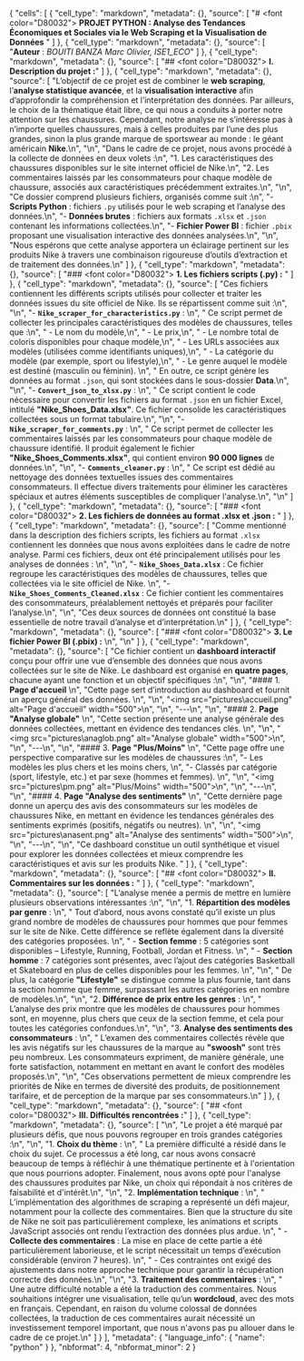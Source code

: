 {
 "cells": [
  {
   "cell_type": "markdown",
   "metadata": {},
   "source": [
    "# <font color=\"D80032\"> **PROJET PYTHON : Analyse des Tendances Économiques et Sociales via le Web Scraping et la Visualisation de Données** </font>"
   ]
  },
  {
   "cell_type": "markdown",
   "metadata": {},
   "source": [
    "**Auteur** : *BOUITI BANZA Marc Olivier, ISE1_ECO*"
   ]
  },
  {
   "cell_type": "markdown",
   "metadata": {},
   "source": [
    "## <font color=\"D80032\"> **I. Description du projet :**</font>"
   ]
  },
  {
   "cell_type": "markdown",
   "metadata": {},
   "source": [
    "L’objectif de ce projet est de combiner le **web scraping**, l’**analyse statistique avancée**, et la **visualisation interactive** afin d’approfondir la compréhension et l’interprétation des données. Par ailleurs, le choix de la thématique était libre, ce qui nous a conduits à porter notre attention sur les chaussures. Cependant, notre analyse ne s’intéresse pas à n’importe quelles chaussures, mais à celles produites par l’une des plus grandes, sinon la plus grande marque de sportswear au monde : le géant américain **Nike**.\n",
    "\n",
    "Dans le cadre de ce projet, nous avons procédé à la collecte de données en deux volets :\n",
    "1. Les caractéristiques des chaussures disponibles sur le site internet officiel de Nike.\n",
    "2. Les commentaires laissés par les consommateurs pour chaque modèle de chaussure, associés aux caractéristiques précédemment extraites.\n",
    "\n",
    "Ce dossier comprend plusieurs fichiers, organisés comme suit :\n",
    "- **Scripts Python** : fichiers `.py` utilisés pour le web scraping et l’analyse des données.\n",
    "- **Données brutes** : fichiers aux formats `.xlsx` et `.json` contenant les informations collectées.\n",
    "- **Fichier Power BI** : fichier `.pbix` proposant une visualisation interactive des données analysées.\n",
    "\n",
    "Nous espérons que cette analyse apportera un éclairage pertinent sur les produits Nike à travers une combinaison rigoureuse d’outils d’extraction et de traitement des données.\n"
   ]
  },
  {
   "cell_type": "markdown",
   "metadata": {},
   "source": [
    "### <font color=\"D80032\"> **1. Les fichiers scripts (.py) :** </font>"
   ]
  },
  {
   "cell_type": "markdown",
   "metadata": {},
   "source": [
    "Ces fichiers contiennent les différents scripts utilisés pour collecter et traiter les données issues du site officiel de Nike. Ils se répartissent comme suit :\n",
    "\n",
    "- **`Nike_scraper_for_characteristics.py`** :  \n",
    "  Ce script permet de collecter les principales caractéristiques des modèles de chaussures, telles que :\n",
    "  - Le nom du modèle,\n",
    "  - Le prix,\n",
    "  - Le nombre total de coloris disponibles pour chaque modèle,\n",
    "  - Les URLs associées aux modèles (utilisées comme identifiants uniques),\n",
    "  - La catégorie du modèle (par exemple, sport ou lifestyle),\n",
    "  - Le genre auquel le modèle est destiné (masculin ou féminin).  \n",
    "  En outre, ce script génère les données au format `.json`, qui sont stockées dans le sous-dossier **Data**.\n",
    "\n",
    "- **`Convert_json_to_xlsx.py`** :  \n",
    "  Ce script contient le code nécessaire pour convertir les fichiers au format `.json` en un fichier Excel, intitulé **\"Nike_Shoes_Data.xlsx\"**. Ce fichier consolide les caractéristiques collectées sous un format tabulaire.\n",
    "\n",
    "- **`Nike_scraper_for_comments.py`** :  \n",
    "  Ce script permet de collecter les commentaires laissés par les consommateurs pour chaque modèle de chaussure identifié. Il produit également le fichier **\"Nike_Shoes_Comments.xlsx\"**, qui contient environ **90 000 lignes** de données.\n",
    "\n",
    "- **`Comments_cleaner.py`** :  \n",
    "  Ce script est dédié au nettoyage des données textuelles issues des commentaires consommateurs. Il effectue divers traitements pour éliminer les caractères spéciaux et autres éléments susceptibles de compliquer l'analyse.\n",
    "\n"
   ]
  },
  {
   "cell_type": "markdown",
   "metadata": {},
   "source": [
    "### <font color=\"D80032\"> **2. Les fichiers de données au format .xlsx et .json :** </font>"
   ]
  },
  {
   "cell_type": "markdown",
   "metadata": {},
   "source": [
    "Comme mentionné dans la description des fichiers scripts, les fichiers au format `.xlsx` contiennent les données que nous avons exploitées dans le cadre de notre analyse. Parmi ces fichiers, deux ont été principalement utilisés pour les analyses de données :  \n",
    "\n",
    "- **`Nike_Shoes_Data.xlsx`** : Ce fichier regroupe les caractéristiques des modèles de chaussures, telles que collectées via le site officiel de Nike.  \n",
    "- **`Nike_Shoes_Comments_Cleaned.xlsx`** : Ce fichier contient les commentaires des consommateurs, préalablement nettoyés et préparés pour faciliter l’analyse.\n",
    "\n",
    "Ces deux sources de données ont constitué la base essentielle de notre travail d’analyse et d’interprétation.\n"
   ]
  },
  {
   "cell_type": "markdown",
   "metadata": {},
   "source": [
    "### <font color=\"D80032\"> **3. Le fichier Power BI (.pbix) :** </font>\n",
    "\n"
   ]
  },
  {
   "cell_type": "markdown",
   "metadata": {},
   "source": [
    "Ce fichier contient un **dashboard interactif** conçu pour offrir une vue d’ensemble des données que nous avons collectées sur le site de Nike. Le dashboard est organisé en **quatre pages**, chacune ayant une fonction et un objectif spécifiques :\n",
    "\n",
    "#### 1. **Page d'accueil**  \n",
    "Cette page sert d’introduction au dashboard et fournit un aperçu général des données.  \n",
    "\n",
    "<img src=\"pictures\\accueil.png\" alt=\"Page d'accueil\" width=\"500\">\n",
    "\n",
    "---\n",
    "\n",
    "#### 2. **Page \"Analyse globale\"**  \n",
    "Cette section présente une analyse générale des données collectées, mettant en évidence des tendances clés.  \n",
    "\n",
    "<img src=\"pictures\\anaglob.png\" alt=\"Analyse globale\" width=\"500\">\n",
    "\n",
    "---\n",
    "\n",
    "#### 3. **Page \"Plus/Moins\"**  \n",
    "Cette page offre une perspective comparative sur les modèles de chaussures :\n",
    "- Les modèles les plus chers et les moins chers, \n",
    "- Classés par catégorie (sport, lifestyle, etc.) et par sexe (hommes et femmes).  \n",
    "\n",
    "<img src=\"pictures\\pm.png\" alt=\"Plus/Moins\" width=\"500\">\n",
    "\n",
    "---\n",
    "\n",
    "#### 4. **Page \"Analyse des sentiments\"**  \n",
    "Cette dernière page donne un aperçu des avis des consommateurs sur les modèles de chaussures Nike, en mettant en évidence les tendances générales des sentiments exprimés (positifs, négatifs ou neutres).  \n",
    "\n",
    "<img src=\"pictures\\anasent.png\" alt=\"Analyse des sentiments\" width=\"500\">\n",
    "\n",
    "---\n",
    "\n",
    "Ce dashboard constitue un outil synthétique et visuel pour explorer les données collectées et mieux comprendre les caractéristiques et avis sur les produits Nike. "
   ]
  },
  {
   "cell_type": "markdown",
   "metadata": {},
   "source": [
    "## <font color=\"D80032\"> **II. Commentaires sur les données :** </font>"
   ]
  },
  {
   "cell_type": "markdown",
   "metadata": {},
   "source": [
    "L’analyse menée a permis de mettre en lumière plusieurs observations intéressantes :\n",
    "\n",
    "1. **Répartition des modèles par genre** :  \n",
    "   Tout d’abord, nous avons constaté qu’il existe un plus grand nombre de modèles de chaussures pour hommes que pour femmes sur le site de Nike. Cette différence se reflète également dans la diversité des catégories proposées.  \n",
    "   - **Section femme** : 5 catégories sont disponibles – Lifestyle, Running, Football, Jordan et Fitness.  \n",
    "   - **Section homme** : 7 catégories sont présentes, avec l’ajout des catégories Basketball et Skateboard en plus de celles disponibles pour les femmes.  \n",
    "\n",
    "   De plus, la catégorie **\"Lifestyle\"** se distingue comme la plus fournie, tant dans la section homme que femme, surpassant les autres catégories en nombre de modèles.\n",
    "\n",
    "2. **Différence de prix entre les genres** :  \n",
    "   L’analyse des prix montre que les modèles de chaussures pour hommes sont, en moyenne, plus chers que ceux de la section femme, et cela pour toutes les catégories confondues.\n",
    "\n",
    "3. **Analyse des sentiments des consommateurs** :  \n",
    "   L’examen des commentaires collectés révèle que les avis négatifs sur les chaussures de la marque au **\"swoosh\"** sont très peu nombreux. Les consommateurs expriment, de manière générale, une forte satisfaction, notamment en mettant en avant le confort des modèles proposés.\n",
    "\n",
    "Ces observations permettent de mieux comprendre les priorités de Nike en termes de diversité des produits, de positionnement tarifaire, et de perception de la marque par ses consommateurs.\n"
   ]
  },
  {
   "cell_type": "markdown",
   "metadata": {},
   "source": [
    "## <font color=\"D80032\"> **III. Difficultés rencontrées :**</font>"
   ]
  },
  {
   "cell_type": "markdown",
   "metadata": {},
   "source": [
    "\n",
    "Le projet a été marqué par plusieurs défis, que nous pouvons regrouper en trois grandes catégories :\n",
    "\n",
    "1. **Choix du thème** :  \n",
    "   La première difficulté a résidé dans le choix du sujet. Ce processus a été long, car nous avons consacré beaucoup de temps à réfléchir à une thématique pertinente et à l'orientation que nous pourrions adopter. Finalement, nous avons opté pour l'analyse des chaussures produites par Nike, un choix qui répondait à nos critères de faisabilité et d'intérêt.\n",
    "\n",
    "2. **Implémentation technique** :  \n",
    "   L’implémentation des algorithmes de scraping a représenté un défi majeur, notamment pour la collecte des commentaires. Bien que la structure du site de Nike ne soit pas particulièrement complexe, les animations et scripts JavaScript associés ont rendu l’extraction des données plus ardue.  \n",
    "   - **Collecte des commentaires** : La mise en place de cette partie a été particulièrement laborieuse, et le script nécessitait un temps d’exécution considérable (environ 7 heures).  \n",
    "   - Ces contraintes ont exigé des ajustements dans notre approche technique pour garantir la récupération correcte des données.\n",
    "\n",
    "3. **Traitement des commentaires** :  \n",
    "   Une autre difficulté notable a été la traduction des commentaires. Nous souhaitions intégrer une visualisation, telle qu’un **wordcloud**, avec des mots en français. Cependant, en raison du volume colossal de données collectées, la traduction de ces commentaires aurait nécessité un investissement temporel important, que nous n'avons pas pu allouer dans le cadre de ce projet.\n"
   ]
  }
 ],
 "metadata": {
  "language_info": {
   "name": "python"
  }
 },
 "nbformat": 4,
 "nbformat_minor": 2
}
